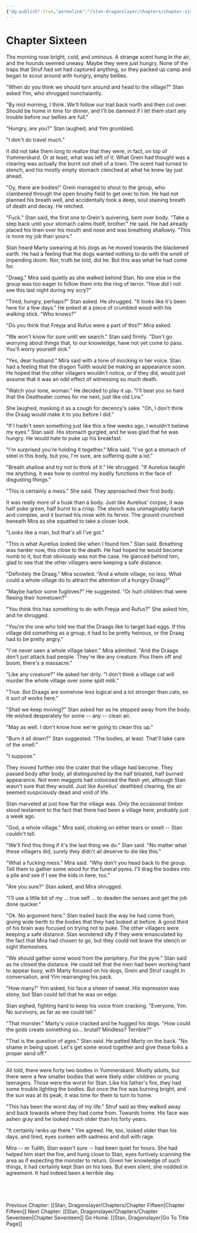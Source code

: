 ```yaml
---
{"dg-publish":true,"permalink":"/stan-dragonslayer/chapters/chapter-sixteen/"}
---
```


# Chapter Sixteen

The morning rose bright, cold, and ominous. A strange scent hung in the air, and the hounds seemed uneasy. Maybe they were just hungry. None of the traps that Struf had set had captured anything, so they packed up camp and began to scout around with hungry, empty bellies. 

"When do you think we should turn around and head to the village?" Stan asked Yim, who shrugged nonchalantly. 

"By mid morning, I think. We'll follow our trail back north and then cut over. Should be home in time for dinner, and I'll be damned if I let them start any trouble before our bellies are full."

"Hungry, are you?" Stan laughed, and Yim grumbled. 

"I don't do travel much." 

It did not take them long to realize that they were, in fact, on top of Yummerskard. Or at least, what was left of it. What Grein had thought was a clearing was actually the burnt out shell of a town. The scent had turned to stench, and his mostly empty stomach clenched at what he knew lay just ahead. 

"Oy, there are bodies!" Grein managed to shout to the group, who clambered through the open brushy field to get over to him. He had not planned his breath well, and accidentally took a deep, soul staining breath of death and decay. He retched.

"Fuck." Stan said, the first one to Grein's quivering, bent over body. "Take a step back until your stomach calms itself, brother." He said. He had already placed his linen over his mouth and nose and was breathing shallowly. "This is more my job than yours."

Stan heard Marty swearing at his dogs as he moved towards the blackened earth. He had a feeling that the dogs wanted nothing to do with the smell of impending doom. Nor, truth be told, did he. But this was what he had come for.

"Draag." Mira said quietly as she walked behind Stan. No one else in the group was too eager to follow them into the ring of terror. "How did I not see this last night during my scry?"

"Tired, hungry, perhaps?" Stan asked. He shrugged. "It looks like it's been here for a few days." He poked at a piece of crumbled wood with his walking stick. "Who knows?"

"Do you think that Freyja and Rufus were a part of this?" Mira asked. 

"We won't know for sure until we search." Stan said firmly. "Don't go worrying about things that, to our knowledge, have not yet come to pass. You'll worry yourself sick."

"Yes, dear husband." Mira said with a tone of mocking in her voice. Stan had a feeling that the dragon Tulith would be making an appearance soon. He hoped that the other villagers wouldn't notice, or if they did, would just assume that it was an odd effect of witnessing so much death. 

"Watch your tone, woman." He decided to play it up. "I'll beat you so hard that the Deatheater comes for me next, just like old Lira."

She laughed, masking it as a cough for decency's sake. "Oh, I don't think the Draag would make it to you before I did." 

"If I hadn't seen something just like this a few weeks ago, I wouldn't believe my eyes." Stan said. His stomach gurgled, and he was glad that he was hungry. He would hate to puke up his breakfast.

"I'm surprised you're holding it together." Mira said. "I've got a stomach of steel in this body, but you, I'm sure, are suffering quite a lot."

"Breath shallow and try not to think of it." He shrugged. "If Aurelius taught me anything, it was how to control my bodily functions in the face of disgusting things."

"This is certainly a mess." She said. They approached their first body.

It was really more of a husk than a body. Just like Aurelius' corpse, it was half puke green, half burnt to a crisp. The stench was unimaginably harsh and complex, and it burned his nose with its fervor. The ground crunched beneath Mira as she squatted to take a closer look.

"Looks like a man, but that's all I've got."

"This is what Aurelius looked like when I found him." Stan said. Breathing was harder now, this close to the death. He had hoped he would become numb to it, but that obviously was not the case. He glanced behind him, glad to see that the other villagers were keeping a safe distance.

"Definitely the Draag." Mira scowled. "And a whole village, no less. What could a whole village do to attract the attention of a hungry Draag?"

"Maybe harbor some fugitives?" He suggested. "Or hurt children that were fleeing their hometown?"

"You think this has something to do with Freyja and Rufus?" She asked him, and he shrugged. 

"You're the one who told me that the Draags like to target bad eggs. If this village did something as a group, it had to be pretty heinous, or the Draag had to be pretty angry."

"I've never seen a whole village taken." Mira admitted. "And the Draags don't just attack bad people. They're like any creature. Piss them off and boom, there's a massacre."

"Like any creature?" He asked her drily. "I don't think a village cat will murder the whole village over some spilt milk."

"True. But Draags are somehow less logical and a lot stronger than cats, so it sort of works here."

"Shall we keep moving?" Stan asked her as he stepped away from the body. He wished desperately for some -- any -- clean air.

"May as well. I don't know how we're going to clean this up."

"Burn it all down?" Stan suggested. "The bodies, at least. That'll take care of the smell."

"I suppose."

They moved further into the crater that the village had become. They passed body after body, all distinguished by the half bloated, half burned appearance. Not even maggots had colonized the flesh yet, although Stan wasn't sure that they would. Just like Aurelius' deathbed clearing, the air seemed suspiciously dead and void of life.

Stan marveled at just how flat the village was. Only the occasional timber stood testament to the fact that there had been a village here, probably just a week ago. 

"God, a whole village." Mira said, choking on either tears or smell -- Stan couldn't tell. 

"We'll find this thing if it's the last thing we do." Stan said. "No matter what these villagers did, surely they didn't all deserve to die like this."

"What a fucking mess." Mira said. "Why don't you head back to the group. Tell them to gather some wood for the funeral pyres. I'll drag the bodies into a pile and see if I see the kids in here, too."

"Are you sure?" Stan asked, and Mira shrugged.

"I'll use a little bit of my … true self … to deaden the senses and get the job done quicker."

"Ok. No argument here." Stan trailed back the way he had come from, giving wide berth to the bodies that they had looked at before. A good third of his brain was focused on trying not to puke. The other villagers were keeping a safe distance. Stan wondered idly if they were emasculated by the fact that Mira had chosen to go, but they could not brave the stench or sight themselves.

"We should gather some wood from the periphery. For the pyre." Stan said as he closed the distance. He could tell that the men had been working hard to appear busy, with Marty focused on his dogs, Grein and Struf caught in conversation, and Yim rearranging his pack. 

"How many?' Yim asked, his face a sheen of sweat. His expression was stony, but Stan could tell that he was on edge.

Stan sighed, fighting hard to keep his voice from cracking. "Everyone, Yim. No survivors, as far as we could tell."

"That monster." Marty's voice cracked and he hugged his dogs. "How could the gods create something so… brutal? Mindless? Terrible?"

"That is the question of ages." Stan said. He patted Marty on the back. "No shame in being upset. Let's get some wood together and give these folks a proper send off."

---

All told, there were forty two bodies in Yummerskard. Mostly adults, but there were a few smaller bodies that were likely older children or young teenagers. Those were the worst for Stan. Like his father's fire, they had some trouble lighting the bodies. But once the fire was burning bright, and the sun was at its peak, it was time for them to turn to home. 

"This has been the worst day of my life." Struf said as they walked away and back towards where they had come from. Towards home. His face was ashen gray and he looked much older than his forty years. 

"It certainly ranks up there." Yim agreed. He, too, looked older than his days, and tired, eyes sunken with sadness and dull with rage.

Mira -- or Tulith, Stan wasn't sure -- had been quiet for hours. She had helped him start the fire, and hung close to Stan, eyes furtively scanning the area as if expecting the monster to return. Given her knowledge of such things, it had certainly kept Stan on his toes. But even silent, she nodded in agreement. It had indeed been a terrible day.


  
---
Previous Chapter: [[Stan, Dragonslayer/Chapters/Chapter Fifteen\|Chapter Fifteen]]
Next Chapter: [[Stan, Dragonslayer/Chapters/Chapter Seventeen\|Chapter Seventeen]]
Go Home: [[Stan, Dragonslayer\|Go To Title Page]]